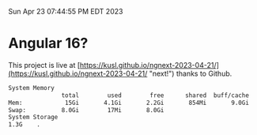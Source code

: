 Sun Apr 23 07:44:55 PM EDT 2023

# Angular 16?


This project is live at [https://kusl.github.io/ngnext-2023-04-21/](https://kusl.github.io/ngnext-2023-04-21/ "next!") thanks to Github.

```bash
System Memory
               total        used        free      shared  buff/cache   available
Mem:            15Gi       4.1Gi       2.2Gi       854Mi       9.0Gi        10Gi
Swap:          8.0Gi        17Mi       8.0Gi
System Storage
1.3G	.
